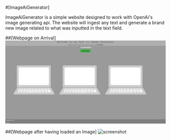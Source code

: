 #[ImageAiGenerator]

ImageAiGenerator is a simple website designed to work with OpenAi's image generating api. The website will ingest any text and generate a brand new image related to what was inputted in the text field.


##[Webpage on Arrival]
![screenshot](./images1/image1.png)

##[Webpage after having loaded an Image]
![screenshot](./images1/image2.png)